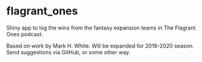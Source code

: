 # flagrant_ones
Shiny app to log the wins from the fantasy expansion teams in The Flagrant Ones podcast. 

Based on work by Mark H. White. Will be expanded for 2019-2020 season. Send suggestions via GitHub, or some other way.
